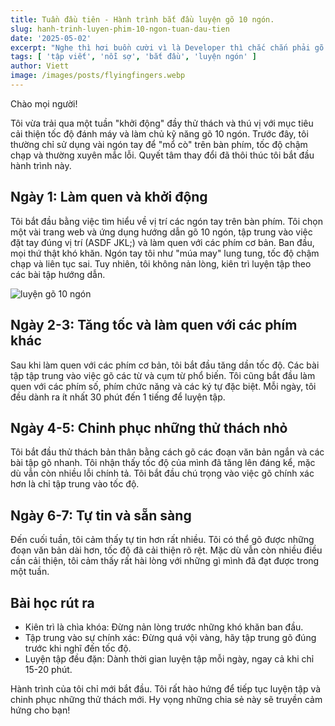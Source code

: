 ```yaml
---
title: Tuần đầu tiên - Hành trình bắt đầu luyện gõ 10 ngón.
slug: hanh-trinh-luyen-phim-10-ngon-tuan-dau-tien
date: '2025-05-02'
excerpt: "Nghe thì hơi buồn cười vì là Developer thì chắc chắn phải gõ được 10 ngón chứ! Nhưng không!? Tôi vẫn còn gõ phím bằng 6 ngón tay cho tới 1 năm trước."
tags: [ 'tập viết', 'nỗi sợ', 'bắt đầu', 'luyện ngón' ]
author: Viett
image: /images/posts/flyingfingers.webp
---
```


Chào mọi người!

Tôi vừa trải qua một tuần "khởi động" đầy thử thách và thú vị với mục tiêu cải thiện tốc độ đánh máy và làm chủ kỹ năng gõ 10 ngón. Trước đây, tôi thường chỉ sử dụng vài ngón tay để "mổ cò" trên bàn phím, tốc độ chậm chạp và thường xuyên mắc lỗi. Quyết tâm thay đổi đã thôi thúc tôi bắt đầu hành trình này.

## Ngày 1: Làm quen và khởi động

Tôi bắt đầu bằng việc tìm hiểu về vị trí các ngón tay trên bàn phím. Tôi chọn một vài trang web và ứng dụng hướng dẫn gõ 10 ngón, tập trung vào việc đặt tay đúng vị trí (ASDF JKL;) và làm quen với các phím cơ bản. Ban đầu, mọi thứ thật khó khăn. Ngón tay tôi như "múa may" lung tung, tốc độ chậm chạp và liên tục sai. Tuy nhiên, tôi không nản lòng, kiên trì luyện tập theo các bài tập hướng dẫn.

![luyện gõ 10 ngón](/images/posts/typing-10-finger.jpeg)

## Ngày 2-3: Tăng tốc và làm quen với các phím khác

Sau khi làm quen với các phím cơ bản, tôi bắt đầu tăng dần tốc độ. Các bài tập tập trung vào việc gõ các từ và cụm từ phổ biến. Tôi cũng bắt đầu làm quen với các phím số, phím chức năng và các ký tự đặc biệt. Mỗi ngày, tôi đều dành ra ít nhất 30 phút đến 1 tiếng để luyện tập.

## Ngày 4-5: Chinh phục những thử thách nhỏ

Tôi bắt đầu thử thách bản thân bằng cách gõ các đoạn văn bản ngắn và các bài tập gõ nhanh. Tôi nhận thấy tốc độ của mình đã tăng lên đáng kể, mặc dù vẫn còn nhiều lỗi chính tả. Tôi bắt đầu chú trọng vào việc gõ chính xác hơn là chỉ tập trung vào tốc độ.

## Ngày 6-7: Tự tin và sẵn sàng

Đến cuối tuần, tôi cảm thấy tự tin hơn rất nhiều. Tôi có thể gõ được những đoạn văn bản dài hơn, tốc độ đã cải thiện rõ rệt. Mặc dù vẫn còn nhiều điều cần cải thiện, tôi cảm thấy rất hài lòng với những gì mình đã đạt được trong một tuần.

## Bài học rút ra

- Kiên trì là chìa khóa: Đừng nản lòng trước những khó khăn ban đầu.
- Tập trung vào sự chính xác: Đừng quá vội vàng, hãy tập trung gõ đúng trước khi nghĩ đến tốc độ.
- Luyện tập đều đặn: Dành thời gian luyện tập mỗi ngày, ngay cả khi chỉ 15-20 phút.

Hành trình của tôi chỉ mới bắt đầu. Tôi rất hào hứng để tiếp tục luyện tập và chinh phục những thử thách mới.
Hy vọng những chia sẻ này sẽ truyền cảm hứng cho bạn!
